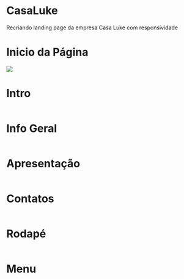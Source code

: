 # CasaLuke
Recriando landing page da empresa Casa Luke com responsividade


# Inicio da Página 

<img src='./readme/img1.png'>

# Intro
<img src="./readme/img2.png" alt="">

# Info Geral

<img src="./readme/img3.png" alt="">

# Apresentação

<img src="./readme/img4.png" alt="">

# Contatos

<img src="./readme/img5.png" alt="">

# Rodapé

<img src="./readme/img6.png" alt="">

# Menu

<img src="./readme/img7.png" alt="">


